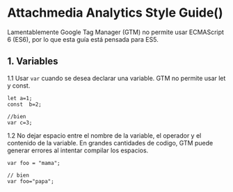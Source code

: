# Attachmedia Analytics Style Guide()
Lamentablemente Google Tag Manager (GTM) no permite usar ECMAScript 6 (ES6), por lo que esta guía está pensada para ES5.
## 1. Variables
1.1 Usar `var` cuando se desea declarar una variable. GTM no permite usar let y const.
```// mal
let a=1;
const  b=2;

//bien
var c=3;
```
1.2 No dejar espacio entre el nombre de la variable, el operador y el contenido de la variable. En grandes cantidades de codigo, GTM puede generar errores al intentar compilar los espacios.
```// mal 
var foo = "mama";

// bien
var foo="papa";
```
